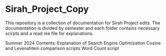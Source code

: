 # Sirah_Project_Copy
This repository is a collection of documentation for Sirah Project edits.
The documentation is divided by semester and each folder contains necessary scirpts and a read me file for explanations.

Summer 2024 Contents:
Explanation of Search Engine Optimization
Cosine and Levenshtein comparison scripts
Word Count script
